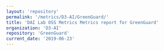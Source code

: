 ```yaml
---
layout: 'repository'
permalink: '/metrics/D3-AI/GreenGuard/'
title: 'DAI Lab OSS Metrics Metrics report for GreenGuard'
organization: 'D3-AI'
repository: 'GreenGuard'
current_date: '2019-06-23'
---
```

